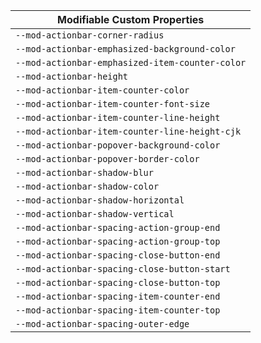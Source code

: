 | Modifiable Custom Properties                    |
| ----------------------------------------------- |
| `--mod-actionbar-corner-radius`                 |
| `--mod-actionbar-emphasized-background-color`   |
| `--mod-actionbar-emphasized-item-counter-color` |
| `--mod-actionbar-height`                        |
| `--mod-actionbar-item-counter-color`            |
| `--mod-actionbar-item-counter-font-size`        |
| `--mod-actionbar-item-counter-line-height`      |
| `--mod-actionbar-item-counter-line-height-cjk`  |
| `--mod-actionbar-popover-background-color`      |
| `--mod-actionbar-popover-border-color`          |
| `--mod-actionbar-shadow-blur`                   |
| `--mod-actionbar-shadow-color`                  |
| `--mod-actionbar-shadow-horizontal`             |
| `--mod-actionbar-shadow-vertical`               |
| `--mod-actionbar-spacing-action-group-end`      |
| `--mod-actionbar-spacing-action-group-top`      |
| `--mod-actionbar-spacing-close-button-end`      |
| `--mod-actionbar-spacing-close-button-start`    |
| `--mod-actionbar-spacing-close-button-top`      |
| `--mod-actionbar-spacing-item-counter-end`      |
| `--mod-actionbar-spacing-item-counter-top`      |
| `--mod-actionbar-spacing-outer-edge`            |
